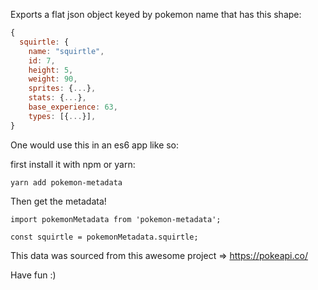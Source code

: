 Exports a flat json object keyed by pokemon name that has this shape:

```js
{
  squirtle: {
    name: "squirtle",
    id: 7,
    height: 5,
    weight: 90,
    sprites: {...},
    stats: {...},
    base_experience: 63,
    types: [{...}],
}
```

One would use this in an es6 app like so:

first install it with npm or yarn:

`yarn add pokemon-metadata`

Then get the metadata!

```
import pokemonMetadata from 'pokemon-metadata';

const squirtle = pokemonMetadata.squirtle;
```

This data was sourced from this awesome project => https://pokeapi.co/

Have fun :)
